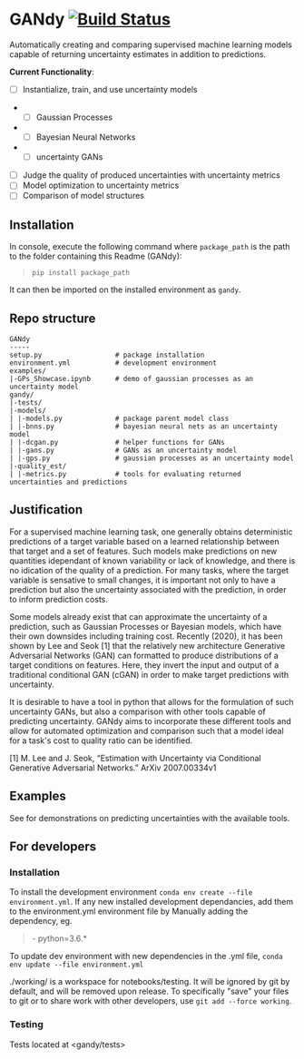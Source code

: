 # GANdy [![Build Status](https://travis-ci.org/GANdy-team/GANdy.svg?branch=main)](https://travis-ci.org/GANdy-team/GANdy)
Automatically creating and comparing supervised machine learning models capable of returning uncertainty estimates in addition to predictions.

__Current Functionality__:
- [ ] Instantialize, train, and use uncertainty models
- - [ ] Gaussian Processes
- - [ ] Bayesian Neural Networks
- - [ ] uncertainty GANs
- [ ] Judge the quality of produced uncertainties with uncertainty metrics
- [ ] Model optimization to uncertainty metrics
- [ ] Comparison of model structures

## Installation
In console, execute the following command where <code>package_path</code> is the path to the folder containing this Readme (GANdy):
> <code>pip install package_path</code>
> 
It can then be imported on the installed environment as <code>gandy</code>.

## Repo structure
```
GANdy
-----
setup.py                  # package installation
environment.yml           # development environment
examples/                 
|-GPs_Showcase.ipynb      # demo of gaussian processes as an uncertainty model
gandy/
|-tests/
|-models/
| |-models.py             # package parent model class
| |-bnns.py               # bayesian neural nets as an uncertainty model
| |-dcgan.py              # helper functions for GANs
| |-gans.py               # GANs as an uncertainty model
| |-gps.py                # gaussian processes as an uncertainty model
|-quality_est/
| |-metrics.py            # tools for evaluating returned uncertainties and predictions

```

## Justification
For a supervised machine learning task, one generally obtains deterministic predictions of a target variable based on a learned relationship between that target and a set of features. Such models make predictions on new quantities idependant of known variability or lack of knowledge, and there is no idication of the quality of a prediction. For many tasks, where the target variable is sensative to small changes, it is important not only to have a prediction but also the uncertainty associated with the prediction, in order to inform prediction costs. 

Some models already exist that can approximate the uncertainty of a prediction, such as Gaussian Processes or Bayesian models, which have their own downsides including training cost. Recently (2020), it has been shown by Lee and Seok \[1\] that the relatively new architecture Generative Adversarial Networks (GAN) can formatted to produce distributions of a target conditions on features. Here, they invert the input and output of a traditional conditional GAN (cGAN) in order to make target predictions with uncertainty. 

It is desirable to have a tool in python that allows for the formulation of such uncertainty GANs, but also a comparison with other tools capable of predicting uncertainty. GANdy aims to incorporate these different tools and allow for automated optimization and comparison such that a model ideal for a task's cost to quality ratio can be identified. 

\[1\] M. Lee and J. Seok, “Estimation with Uncertainty via Conditional Generative Adversarial Networks.” ArXiv 2007.00334v1

## Examples
See <examples> for demonstrations on predicting uncertainties with the available tools.

## For developers
### Installation
To install the development environment <code>conda env create --file environment.yml</code>.
If any new installed development dependancies, add them to the environment.yml environment file by Manually adding the dependency, eg. 
>  \- python=3.6.*

To update dev environment with new dependencies in the .yml file, <code>conda env update --file environment.yml</code>

./working/ is a workspace for notebooks/testing. It will be ignored by git by default, and will be removed upon release. To specifically "save" your files to git or to share work with other developers, use <code>git add --force working</code>.

### Testing
Tests located at <gandy/tests>
